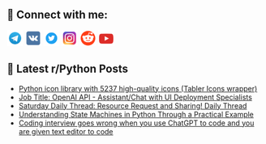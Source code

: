 ## 🔎 Connect with me:
[<img src="https://github.com/bullbesh/bullbesh/blob/main/images/Telegram.png" width="32" height="32" />](https://t.me/bullbesh)
[<img src="https://github.com/bullbesh/bullbesh/blob/main/images/VK.png" width="32" height="32" />](https://vk.com/bullbesh)
[<img src="https://github.com/bullbesh/bullbesh/blob/main/images/Twitter.png" width="32" height="32" />](https://twitter.com/bullbesh1)
[<img src="https://github.com/bullbesh/bullbesh/blob/main/images/Instagram.png" width="32" height="32" />](https://www.instagram.com/bullbesh)
[<img src="https://github.com/bullbesh/bullbesh/blob/main/images/Reddit.png" width="32" height="32" />](https://www.reddit.com/user/bullbesh)
[<img src="https://github.com/bullbesh/bullbesh/blob/main/images/YouTube.png" width="32" height="32" />](https://www.youtube.com/channel/UCtfjRs6uzgq5mfm8S06WTcg)

## 📕 Latest r/Python Posts
<!-- BLOG-POST-LIST:START -->
- [Python icon library with 5237 high-quality icons &lpar;Tabler Icons wrapper&rpar;](https://www.reddit.com/r/Python/comments/1c8ohrp/python_icon_library_with_5237_highquality_icons/)
- [Job Title: OpenAI API - Assistant/Chat with UI Deployment Specialists](https://www.reddit.com/r/Python/comments/1c8luyv/job_title_openai_api_assistantchat_with_ui/)
- [Saturday Daily Thread: Resource Request and Sharing! Daily Thread](https://www.reddit.com/r/Python/comments/1c8bxz5/saturday_daily_thread_resource_request_and/)
- [Understanding State Machines in Python Through a Practical Example](https://www.reddit.com/r/Python/comments/1c89uzp/understanding_state_machines_in_python_through_a/)
- [Coding interview goes wrong when you use ChatGPT to code and you are given text editor to code](https://www.reddit.com/r/Python/comments/1c88osy/coding_interview_goes_wrong_when_you_use_chatgpt/)
<!-- BLOG-POST-LIST:END -->
